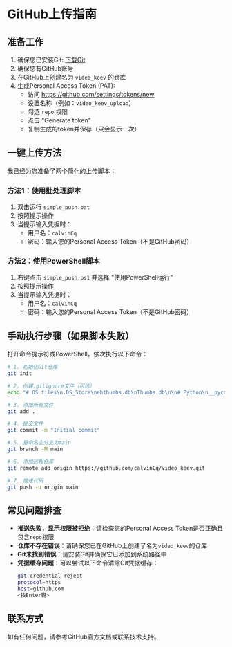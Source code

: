 # GitHub上传指南

## 准备工作

1. 确保您已安装Git: [下载Git](https://git-scm.com/download/win)
2. 确保您有GitHub账号
3. 在GitHub上创建名为 `video_keev` 的仓库
4. 生成Personal Access Token (PAT):
   - 访问 https://github.com/settings/tokens/new
   - 设置名称（例如：`video_keev_upload`）
   - 勾选 `repo` 权限
   - 点击 "Generate token"
   - 复制生成的token并保存（只会显示一次）

## 一键上传方法

我已经为您准备了两个简化的上传脚本：

### 方法1：使用批处理脚本

1. 双击运行 `simple_push.bat`
2. 按照提示操作
3. 当提示输入凭据时：
   - 用户名：`calvinCq`
   - 密码：输入您的Personal Access Token（不是GitHub密码）

### 方法2：使用PowerShell脚本

1. 右键点击 `simple_push.ps1` 并选择 "使用PowerShell运行"
2. 按照提示操作
3. 当提示输入凭据时：
   - 用户名：`calvinCq`
   - 密码：输入您的Personal Access Token（不是GitHub密码）

## 手动执行步骤（如果脚本失败）

打开命令提示符或PowerShell，依次执行以下命令：

```bash
# 1. 初始化Git仓库
git init

# 2. 创建.gitignore文件（可选）
echo "# OS files\n.DS_Store\nehthumbs.db\nThumbs.db\n\n# Python\n__pycache__/\n*.py[cod]\n\n# Virtual Environment\nvenv/\nenv/\n\n# IDE\n.vscode/\n.idea/\n\n# Environment variables\n.env" > .gitignore

# 3. 添加所有文件
git add .

# 4. 提交文件
git commit -m "Initial commit"

# 5. 重命名主分支为main
git branch -M main

# 6. 添加远程仓库
git remote add origin https://github.com/calvinCq/video_keev.git

# 7. 推送代码
git push -u origin main
```

## 常见问题排查

- **推送失败，显示权限被拒绝**：请检查您的Personal Access Token是否正确且包含`repo`权限
- **仓库不存在错误**：请确保您已在GitHub上创建了名为`video_keev`的仓库
- **Git未找到错误**：请安装Git并确保它已添加到系统路径中
- **凭据缓存问题**：可以尝试以下命令清除Git凭据缓存：
  ```bash
  git credential reject
  protocol=https
  host=github.com
  <按Enter键>
  ```

## 联系方式

如有任何问题，请参考GitHub官方文档或联系技术支持。